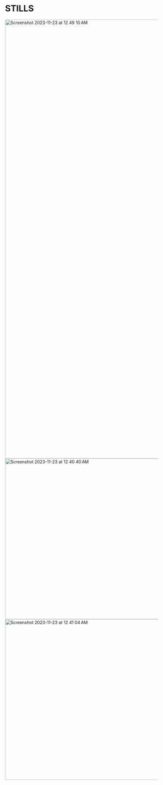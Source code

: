 <h1>STILLS</h1>
<img width="1440" alt="Screenshot 2023-11-23 at 12 49 10 AM" src="https://github.com/Hammed74/admin-dashboard/assets/145951092/9988171f-193c-472c-a51e-ce5a4b620dce">
<br/>
<img width="527" alt="Screenshot 2023-11-23 at 12 40 40 AM" src="https://github.com/Hammed74/admin-dashboard/assets/145951092/ffe959d4-68f9-4ea9-87f1-3c3656ef5289">
<br/>
<img width="527" alt="Screenshot 2023-11-23 at 12 41 04 AM" src="https://github.com/Hammed74/admin-dashboard/assets/145951092/8f456409-0134-4a90-9c7c-8362e8ca33cb">
